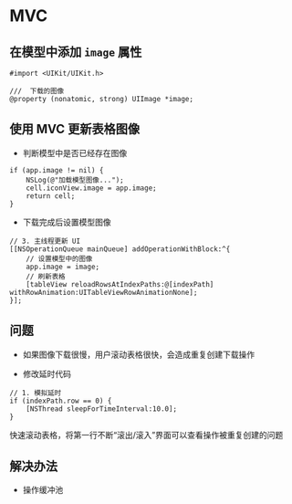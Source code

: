 # MVC

## 在模型中添加 `image` 属性

```objc
#import <UIKit/UIKit.h>

///  下载的图像
@property (nonatomic, strong) UIImage *image;
```

## 使用 MVC 更新表格图像

* 判断模型中是否已经存在图像
```objc
if (app.image != nil) {
    NSLog(@"加载模型图像...");
    cell.iconView.image = app.image;
    return cell;
}
```

* 下载完成后设置模型图像

```objc
// 3. 主线程更新 UI
[[NSOperationQueue mainQueue] addOperationWithBlock:^{
    // 设置模型中的图像
    app.image = image;
    // 刷新表格
    [tableView reloadRowsAtIndexPaths:@[indexPath] withRowAnimation:UITableViewRowAnimationNone];
}];
```

## 问题

* 如果图像下载很慢，用户滚动表格很快，会造成重复创建下载操作

* 修改延时代码

```objc
// 1. 模拟延时
if (indexPath.row == 0) {
    [NSThread sleepForTimeInterval:10.0];
}
```

快速滚动表格，将第一行不断“滚出/滚入”界面可以查看操作被重复创建的问题

## 解决办法

* 操作缓冲池
